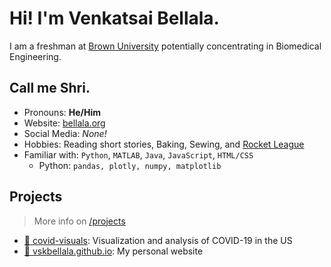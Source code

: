 # Hi! I'm Venkatsai Bellala.

I am a freshman at [Brown University](https://www.brown.edu/) potentially concentrating in Biomedical Engineering.

## Call me Shri.

- Pronouns: **He/Him**
- Website: [bellala.org](https://bellala.org)<!-- - Resume: [/resume](https://bellala.org/resume) -->
- Social Media: *None!*
- Hobbies: Reading short stories, Baking, Sewing, and [Rocket League](https://www.rocketleague.com/)
- Familiar with: `Python`, `MATLAB`, `Java`, `JavaScript`, `HTML/CSS`
    - Python: `pandas, plotly, numpy, matplotlib`

## Projects

> More info on [/projects](https://bellala.org/projects)

- [:microbe: covid-visuals](https://github.com/vskbellala/covid-visuals): Visualization and analysis of COVID-19 in the US
- [:evergreen_tree: vskbellala.github.io](https://github.com/vskbellala/vskbellala.github.io): My personal website
